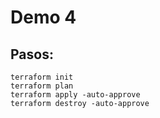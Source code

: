 # Demo 4

## Pasos:

```
terraform init
terraform plan
terraform apply -auto-approve
terraform destroy -auto-approve
```